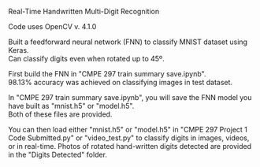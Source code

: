 Real-Time Handwritten Multi-Digit Recognition

Code uses OpenCV v. 4.1.0

Built a feedforward neural network (FNN) to classify MNIST dataset using Keras.  
Can classify digits even when rotated up to 45º.

First build the FNN in "CMPE 297 train summary save.ipynb".  
98.13% accuracy was achieved on classifying images in test dataset.

In "CMPE 297 train summary save.ipynb", you will save the FNN model you have built as "mnist.h5" or "model.h5".  
Both of these files are provided.

You can then load either "mnist.h5" or "model.h5" in "CMPE 297 Project 1 Code Submitted.py" or "video_test.py" to classify digits in images, videos, or in real-time.
Photos of rotated hand-written digits detected are provided in the "Digits Detected" folder.
